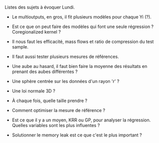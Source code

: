 Listes des sujets à évoquer Lundi.

- Le multioutputs, en gros, il fit plusieurs modèles pour chaque Yi (?).
- Est ce que on peut faire des modèles qui font une seule régression ? Coregionalized kernel ?

- Il nous faut les efficacité, mass flows et ratio de compression du test sample.

- Il faut aussi tester plusieurs mesures de références.
- Une aube au hasard, il faut bien faire la moyenne des résultats en prenant des aubes différentes ?
- Une sphère centrée sur les données d'un rayon 'r' ? 
- Une loi normale 3D ?
- À chaque fois, quelle taille prendre ?
- Comment optimiser la mesure de référence ?

- Est ce que il y a un moyen, KRR ou GP, pour analyser la régression. Quelles variables sont les plus influentes ? 

- Solutionner le memory leak est ce que c'est le plus important ?